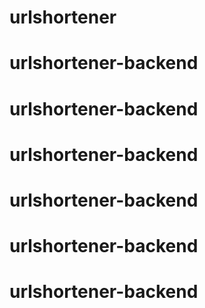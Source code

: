 # urlshortener
# urlshortener-backend
# urlshortener-backend
# urlshortener-backend
# urlshortener-backend
# urlshortener-backend
# urlshortener-backend
